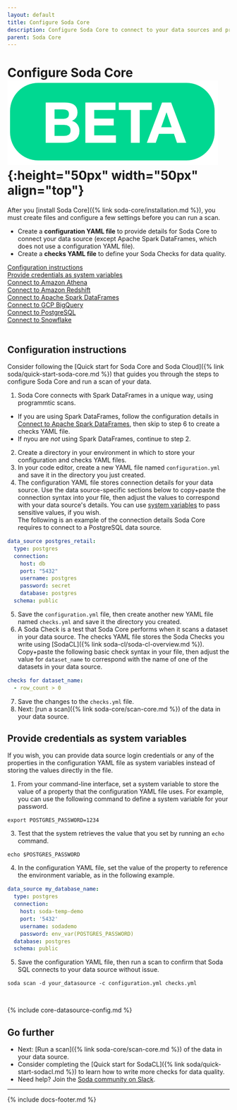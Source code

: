 ```yaml
---
layout: default
title: Configure Soda Core
description: Configure Soda Core to connect to your data sources and prepare data quality checks to run against your data.
parent: Soda Core
---
```


# Configure Soda Core ![beta](/assets/images/beta.png){:height="50px" width="50px" align="top"}

After you [install Soda Core]({% link soda-core/installation.md %}), you must create files and configure a few settings before you can run a scan.

- Create a **configuration YAML file** to provide details for Soda Core to connect your data source (except Apache Spark DataFrames, which does not use a configuration YAML file).
- Create a **checks YAML file** to define your Soda Checks for data quality.

[Configuration instructions](#configuration-instructions)<br />
[Provide credentials as system variables](#provide-credentials-as-system-variables)<br />
[Connect to Amazon Athena](#connect-to-amazon-athena)<br />
[Connect to Amazon Redshift](#connect-to-amazon-redshift)<br />
[Connect to Apache Spark DataFrames](#connect-to-apache-spark-dataframes)<br />
[Connect to GCP BigQuery](#connect-to-gcp-bigquery)<br />
[Connect to PostgreSQL](#connect-to-postgresql)<br />
[Connect to Snowflake](#connect-to-snowflake)<br />
<br />

## Configuration instructions

Consider following the [Quick start for Soda Core and Soda Cloud]({% link soda/quick-start-soda-core.md %}) that guides you through the steps to configure Soda Core and run a scan of your data.

1. Soda Core connects with Spark DataFrames in a unique way, using programmtic scans.
* If you are using Spark DataFrames, follow the configuration details in [Connect to Apache Spark DataFrames](#connect-to-apache-spark-dataframes), then skip to step 6 to create a checks YAML file.
* If nyou are *not* using Spark DataFrames, continue to step 2.
2. Create a directory in your environment in which to store your configuration and checks YAML files.
3. In your code editor, create a new YAML file named `configuration.yml` and save it in the directory you just created.
4. The configuration YAML file stores connection details for your data source. Use the data source-specific sections below to copy+paste the connection syntax into your file, then adjust the values to correspond with your data source's details. You can use [system variables](#provide-credentials-as-system-variables) to pass sensitive values, if you wish.<br/>
The following is an example of the connection details Soda Core requires to connect to a PostgreSQL data source.
```yaml
data_source postgres_retail:
  type: postgres
  connection:
    host: db
    port: "5432"
    username: postgres
    password: secret
    database: postgres
  schema: public
```
5. Save the `configuration.yml` file, then create another new YAML file named `checks.yml` and save it the directory you created.
6. A Soda Check is a test that Soda Core performs when it scans a dataset in your data source. The checks YAML file stores the Soda Checks you write using [SodaCL]({% link soda-cl/soda-cl-overview.md %}). Copy+paste the following basic check syntax in your file, then adjust the value for `dataset_name` to correspond with the name of one of the datasets in your data source.
```yaml
checks for dataset_name:
  - row_count > 0
```
7. Save the changes to the `checks.yml` file.
8. Next: [run a scan]({% link soda-core/scan-core.md %}) of the data in your data source.


## Provide credentials as system variables

If you wish, you can provide data source login credentials or any of the properties in the configuration YAML file as system variables instead of storing the values directly in the  file. 

1. From your command-line interface, set a system variable to store the value of a property that the configuration YAML file uses. For example, you can use the following command to define a system variable for your password.  
```shell
export POSTGRES_PASSWORD=1234
```
3. Test that the system retrieves the value that you set by running an `echo` command. 
```shell
echo $POSTGRES_PASSWORD
```
4. In the configuration YAML file, set the value of the property to reference the environment variable, as in the following example.
```yaml
data_source my_database_name:
  type: postgres
  connection:
    host: soda-temp-demo
    port: '5432'
    username: sodademo
    password: env_var(POSTGRES_PASSWORD)
  database: postgres
  schema: public
```
5. Save the configuration YAML file, then run a scan to confirm that Soda SQL connects to your data source without issue.
```shell
soda scan -d your_datasource -c configuration.yml checks.yml
```

<br />

{% include core-datasource-config.md %}

## Go further

- Next: [Run a scan]({% link soda-core/scan-core.md %}) of the data in your data source.
- Consider completing the [Quick start for SodaCL]({% link soda/quick-start-sodacl.md %}) to learn how to write more checks for data quality.
- Need help? Join the <a href="http://community.soda.io/slack" target="_blank"> Soda community on Slack</a>.
  <br />

---

{% include docs-footer.md %}
